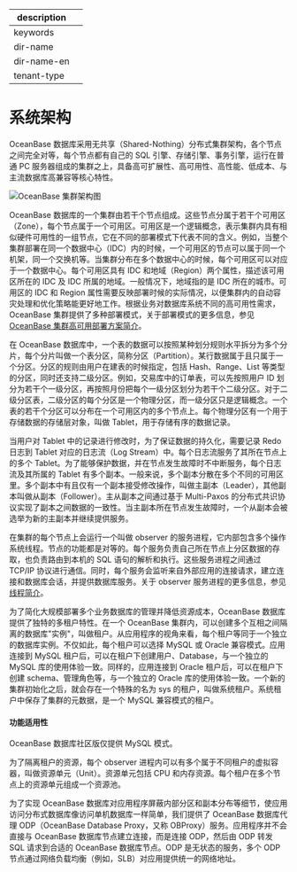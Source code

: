 |description||
|---|---|
|keywords||
|dir-name||
|dir-name-en||
|tenant-type||

# 系统架构

OceanBase 数据库采用无共享（Shared-Nothing）分布式集群架构，各个节点之间完全对等，每个节点都有自己的 SQL 引擎、存储引擎、事务引擎，运行在普通 PC 服务器组成的集群之上，具备高可扩展性、高可用性、高性能、低成本、与主流数据库高兼容等核心特性。

![OceanBase 集群架构图](https://obbusiness-private.oss-cn-shanghai.aliyuncs.com/doc/img/observer-enterprise/V4.3.1/oceanbase-cluster-system-architecture.png)

OceanBase 数据库的一个集群由若干个节点组成。这些节点分属于若干个可用区（Zone），每个节点属于一个可用区。可用区是一个逻辑概念，表示集群内具有相似硬件可用性的一组节点，它在不同的部署模式下代表不同的含义。例如，当整个集群部署在同一个数据中心（IDC）内的时候，一个可用区的节点可以属于同一个机架，同一个交换机等。当集群分布在多个数据中心的时候，每个可用区可以对应于一个数据中心。每个可用区具有 IDC 和地域（Region）两个属性，描述该可用区所在的 IDC 及 IDC 所属的地域。一般情况下，地域指的是 IDC 所在的城市。可用区的 IDC 和 Region 属性需要反映部署时候的实际情况，以便集群内的自动容灾处理和优化策略能更好地工作。根据业务对数据库系统不同的高可用性需求，OceanBase 集群提供了多种部署模式，关于部署模式的更多信息，参见 [OceanBase 集群高可用部署方案简介](../400.deploy/200.introduction-to-oceanbase-cluster-high-availability-deployment-scheme.md)。

在 OceanBase 数据库中，一个表的数据可以按照某种划分规则水平拆分为多个分片，每个分片叫做一个表分区，简称分区（Partition）。某行数据属于且只属于一个分区。分区的规则由用户在建表的时候指定，包括 Hash、Range、List 等类型的分区，同时还支持二级分区。例如，交易库中的订单表，可以先按照用户 ID 划分为若干个一级分区，再按照月份把每个一级分区划分为若干个二级分区。对于二级分区表，二级分区的每个分区是一个物理分区，而一级分区只是逻辑概念。一个表的若干个分区可以分布在一个可用区内的多个节点上。每个物理分区有一个用于存储数据的存储层对象，叫做 Tablet，用于存储有序的数据记录。

当用户对 Tablet 中的记录进行修改时，为了保证数据的持久化，需要记录 Redo 日志到 Tablet 对应的日志流（Log Stream）中。每个日志流服务了其所在节点上的多个 Tablet。为了能够保护数据，并在节点发生故障时不中断服务，每个日志流及其所属的 Tablet 有多个副本。一般来说，多个副本分散在多个不同的可用区里。多个副本中有且仅有一个副本接受修改操作，叫做主副本（Leader），其他副本叫做从副本（Follower）。主从副本之间通过基于 Multi-Paxos 的分布式共识协议实现了副本之间数据的一致性。当主副本所在节点发生故障时，一个从副本会被选举为新的主副本并继续提供服务。

在集群的每个节点上会运行一个叫做 observer 的服务进程，它内部包含多个操作系统线程。节点的功能都是对等的。每个服务负责自己所在节点上分区数据的存取，也负责路由到本机的 SQL 语句的解析和执行。这些服务进程之间通过 TCP/IP 协议进行通信。同时，每个服务会监听来自外部应用的连接请求，建立连接和数据库会话，并提供数据库服务。关于 observer 服务进程的更多信息，参见 [线程简介](../700.reference/100.oceanbase-database-concepts/1200.observer-node-architecture/300.observer-thread-model/100.thread-introduction.md)。

为了简化大规模部署多个业务数据库的管理并降低资源成本，OceanBase 数据库提供了独特的多租户特性。在一个 OceanBase 集群内，可以创建多个互相之间隔离的数据库"实例"，叫做租户。从应用程序的视角来看，每个租户等同于一个独立的数据库实例。不仅如此，每个租户可以选择 MySQL 或 Oracle 兼容模式。应用连接到 MySQL 租户后，可以在租户下创建用户、Database，与一个独立的 MySQL 库的使用体验一致。同样的，应用连接到 Oracle 租户后，可以在租户下创建 schema、管理角色等，与一个独立的 Oracle 库的使用体验一致。一个新的集群初始化之后，就会存在一个特殊的名为 sys 的租户，叫做系统租户。系统租户中保存了集群的元数据，是一个 MySQL 兼容模式的租户。

<main id="notice" >
<h4>功能适用性</h4>
<p>OceanBase 数据库社区版仅提供 MySQL 模式。</p>
</main>

为了隔离租户的资源，每个 observer 进程内可以有多个属于不同租户的虚拟容器，叫做资源单元（Unit）。资源单元包括 CPU 和内存资源。每个租户在多个节点上的资源单元组成一个资源池。

为了实现 OceanBase 数据库对应用程序屏蔽内部分区和副本分布等细节，使应用访问分布式数据库像访问单机数据库一样简单，我们提供了 OceanBase 数据库代理 ODP（OceanBase Database Proxy，又称 OBProxy）服务。应用程序并不会直接与 OceanBase 数据库节点建立连接，而是连接 ODP，然后由 ODP 转发 SQL 请求到合适的 OceanBase 数据库节点。ODP 是无状态的服务，多个 ODP 节点通过网络负载均衡（例如，SLB）对应用提供统一的网络地址。